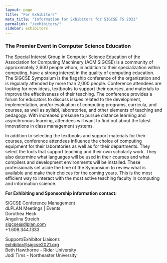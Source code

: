 ```yaml
---
layout: page
title: "For Exhibitors"
meta_title: "Information for Exhibitors for SIGCSE TS 2021"
permalink: "/exhibitors/"
sidebar: exhibitors
---
```


### The Premier Event in Computer Science Education
The Special Interest Group in Computer Science Education of the Association for Computing Machinery
(ACM SIGCSE) is a community of approximately 2,600 people whom, in addition to their specialization within computing, have a strong interest in the quality of computing education. The SIGCSE Symposium is the flagship conference of the organization and is regularly attended by more than 2,000 people. Conference attendees are looking for new ideas, textbooks to support their courses, and materials to improve the effectiveness of their teaching. The conference provides a forum for educators to discuss issues related to the development, implementation, and/or evaluation of computing programs, curricula, and courses, as well as syllabi, laboratories, and other elements of teaching and pedagogy. With increased pressure to pursue distance learning and asynchronous learning, attendees will want to find out about the latest innovations in class management systems.

In addition to selecting the textbooks and support materials for their courses, conference attendees influence the choice of computing equipment for their laboratories as well as for their departments. They select the tools that support teaching and their own scholarly work. They also determine what languages will be used in their courses and what compilers and development environments will be installed. These professionals set aside the time of the Symposium to review what is available and make their choices for the coming years. This is the most efficient way to interact with the most active teaching faculty in computing and information science.

__For Exhibiting and Sponsorship information contact:__

SIGCSE Conference Management    
dLPLAN Meetings | Events    
Dorothea Heck    
Angelina Streich    
[sigcse@dlplan.com](mailto:sigcse@dlplan.com)    
+1.609.344.1333    

Support/Exhibitor Liaisons    
[exhibitor@sigcse2021.org](mailto:exhibitor@sigcse2021.org)    
Beth Hawthorne - Rider University    
Jodi Tims - Northeaster University     